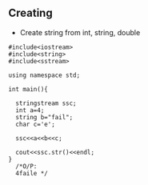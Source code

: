 ## Creating
- Create string from int, string, double

```
#include<iostream>
#include<string>
#include<sstream>

using namespace std;

int main(){

  stringstream ssc;
  int a=4; 
  string b="fail"; 
  char c='e';
  
  ssc<<a<<b<<c;
  
  cout<<ssc.str()<<endl;
}  
  /*O/P:
  4faile */
```
